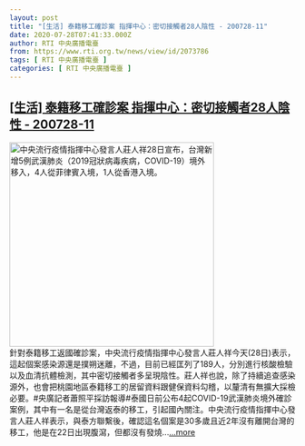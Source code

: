 ```yaml
---
layout: post
title: "[生活] 泰籍移工確診案 指揮中心：密切接觸者28人陰性 - 200728-11"
date: 2020-07-28T07:41:33.000Z
author: RTI 中央廣播電臺
from: https://www.rti.org.tw/news/view/id/2073786
tags: [ RTI 中央廣播電臺 ]
categories: [ RTI 中央廣播電臺 ]
---
```

<!--1595922093000-->
[[生活] 泰籍移工確診案 指揮中心：密切接觸者28人陰性 - 200728-11](https://www.rti.org.tw/news/view/id/2073786)
------

<div>
<img src="https://static.rti.org.tw/assets/thumbnails/2020/07/28/20200728000061M.jpg" width="360" alt="中央流行疫情指揮中心發言人莊人祥28日宣布，台灣新增5例武漢肺炎（2019冠狀病毒疾病，COVID-19）境外移入，4人從菲律賓入境，1人從香港入境。" title="中央流行疫情指揮中心發言人莊人祥28日宣布，台灣新增5例武漢肺炎（2019冠狀病毒疾病，COVID-19）境外移入，4人從菲律賓入境，1人從香港入境。"><br>針對泰籍移工返國確診案，中央流行疫情指揮中心發言人莊人祥今天(28日)表示，這起個案感染源還是撲朔迷離，不過，目前已經匡列了189人，分別進行核酸檢驗以及血清抗體檢測，其中密切接觸者多呈現陰性。莊人祥也說，除了持續追查感染源外，也會把桃園地區泰籍移工的居留資料跟健保資料勾稽，以釐清有無擴大採檢必要。#央廣記者蕭照平採訪報導#泰國日前公布4起COVID-19武漢肺炎境外確診案例，其中有一名是從台灣返泰的移工，引起國內關注。中央流行疫情指揮中心發言人莊人祥表示，與泰方聯繫後，確認這名個案是30多歲且近2年沒有離開台灣的移工，他是在22日出現腹瀉，但都沒有發燒...<a target="_blank" href="https://www.rti.org.tw/news/view/id/2073786">...more</a>
</div>

